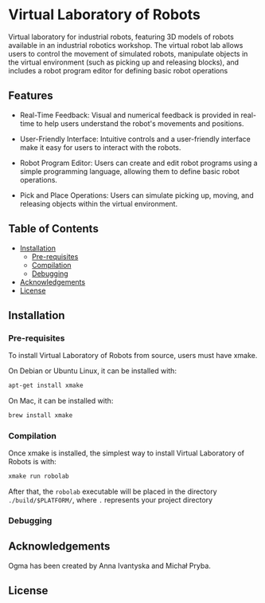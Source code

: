 # Virtual Laboratory of Robots

Virtual laboratory for industrial robots, featuring 3D models of robots available in an industrial robotics workshop. The virtual robot lab allows users to control the movement of simulated robots, manipulate objects in the virtual environment (such as picking up and releasing blocks), and includes a robot program editor for defining basic robot operations

## Features

- Real-Time Feedback: Visual and numerical feedback is provided in real-time to help users understand the robot's movements and positions.

- User-Friendly Interface: Intuitive controls and a user-friendly interface make it easy for users to interact with the robots.

- Robot Program Editor: Users can create and edit robot programs using a simple programming language, allowing them
to define basic robot operations.

- Pick and Place Operations: Users can simulate picking up, moving, and releasing objects within the virtual environment.

## Table of Contents

- [Installation](#installation)
  - [Pre-requisites](#pre-requisites)
  - [Compilation](#compilation)
  - [Debugging](#debugging)
- [Acknowledgements](#acknowledgements)
- [License](#license)

## Installation

### Pre-requisites

To install Virtual Laboratory of Robots from source, users must have xmake.

On Debian or Ubuntu Linux, it can be installed with:

```sh
apt-get install xmake
```

On Mac, it can be installed with:

```sh
brew install xmake
```

### Compilation

Once xmake is installed, the simplest way to install Virtual Laboratory of Robots is with:

```sh
xmake run robolab
```

After that, the `robolab` executable will be placed in the directory
`./build/$PLATFORM/`, where `.` represents your project directory

### Debugging

## Acknowledgements

Ogma has been created by Anna Ivantyska and Michał Pryba.

## License
